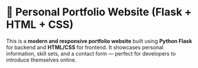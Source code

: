 # 🚀 Personal Portfolio Website (Flask + HTML + CSS)

This is a **modern and responsive portfolio website** built using **Python Flask** for backend and **HTML/CSS** for frontend. It showcases personal information, skill sets, and a contact form — perfect for developers to introduce themselves online.



